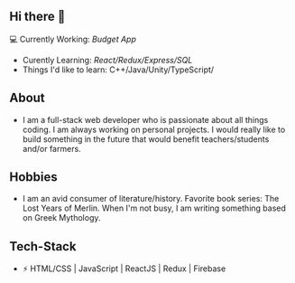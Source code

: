 
<h2>Hi there 👋</h2>

<!--
**Kat2bk/Kat2bk** is a ✨ _special_ ✨ repository because its `README.md` (this file) appears on your GitHub profile.

Here are some ideas to get you started:

- 🔭 I’m currently working on ...
- 🌱 I’m currently learning ...
- 👯 I’m looking to collaborate on ...
- 🤔 I’m looking for help with ...
- 💬 Ask me about ...
- 📫 How to reach me: ...
- 😄 Pronouns: ...
- ⚡ Fun fact: ...
-->
  
:computer: Currently Working: *Budget App*
* Curently Learning: *React/Redux/Express/SQL*
* Things I'd like to learn: C++/Java/Unity/TypeScript/

<h2>About</h2>

* I am a full-stack web developer who is passionate about all things coding. I am always working on personal projects.
I would really like to build something in the future that would benefit teachers/students and/or farmers.

<h2>Hobbies</h2>
  
* I am an avid consumer of literature/history. Favorite book series: The Lost Years of Merlin. When I'm not busy, I am writing something based on Greek Mythology.

<h2>Tech-Stack</h2>

* ⚡ HTML/CSS | JavaScript | ReactJS | Redux | Firebase



